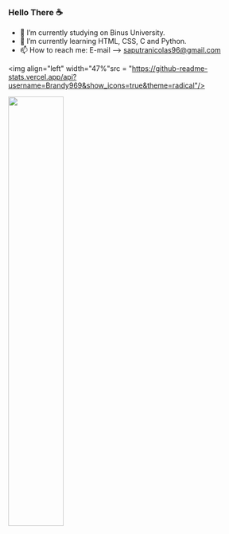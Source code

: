 ### Hello There ☕

- 📖 I’m currently studying on Binus University.
- 🌱 I’m currently learning HTML, CSS, C and Python.
- 📫 How to reach me: E-mail --> saputranicolas96@gmail.com

<img align="left" width="47%"src = "https://github-readme-stats.vercel.app/api?username=Brandy969&show_icons=true&theme=radical"/>

<img aling="left" width="47%" src = "https://github-readme-stats.vercel.app/api/top-langs/?username=Brandy969&layout=compact"/>
